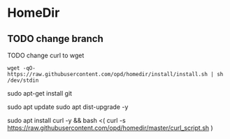# HomeDir

## TODO change branch

TODO change curl to wget

```
wget -qO- https://raw.githubusercontent.com/opd/homedir/install/install.sh | sh /dev/stdin
```

sudo apt-get install git

sudo apt update
sudo apt dist-upgrade -y

sudo apt install curl -y && bash <( curl -s https://raw.githubusercontent.com/opd/homedir/master/curl_script.sh )
